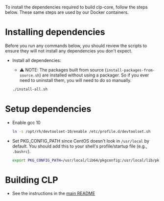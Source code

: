 To install the dependencies required to build clp-core, follow the steps below.
These same steps are used by our Docker containers.

# Installing dependencies

Before you run any commands below, you should review the scripts to ensure they
will not install any dependencies you don't expect.

* Install all dependencies:
  * ⚠ NOTE: The packages built from source (`install-packages-from-source.sh`) 
    are installed without using a packager. So if you ever need to uninstall 
    them, you will need to do so manually.

  ```bash
  ./install-all.sh
  ```

# Setup dependencies

* Enable gcc 10

  ```bash
  ln -s /opt/rh/devtoolset-10/enable /etc/profile.d/devtoolset.sh
  ```

* Set PKG_CONFIG_PATH since CentOS doesn't look in `/usr/local` by default.
  You should add this to your shell's profile/startup file (e.g., `.bashrc`).

  ```bash
  export PKG_CONFIG_PATH=/usr/local/lib64/pkgconfig:/usr/local/lib/pkgconfig
  ```

# Building CLP

* See the instructions in the [main README](../../../../README.md#build)
